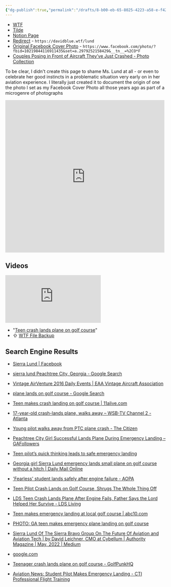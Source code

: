 ```yaml
---
{"dg-publish":true,"permalink":"/drafts/8-b00-eb-65-8025-4223-a58-e-f4227-bfe-067-f/","dgHomeLink":true,"dgPassFrontmatter":false}
---
```


- [WTF](https://davidblue.wtf/drafts/8B00EB65-8025-4223-A58E-F4227BFE067F.html)
- [Tilde](https://tilde.town/~extratone/misc/lund/)
- [Notion Page](https://rotund.notion.site/Sierra-Lund-fd735824b5a346d4affa47b253791e44)
- [Redirect](https://davidblue.wtf/lund) - `https://davidblue.wtf/lund` 
- [Original Facebook Cover Photo](https://www.facebook.com/photo/?fbid=10219844116911435&set=a.2979252158429&__tn__=%2CO*F) - `https://www.facebook.com/photo/?fbid=10219844116911435&set=a.2979252158429&__tn__=%2CO*F`
- [Couples Posing in Front of Aircraft They’ve Just Crashed - Photo Collection](drafts://open?uuid=EEA1046E-273B-495C-9DC2-B01E5531FD95)

To be clear, I didn't create this page to shame Ms. Lund at all - or even to celebrate her good instincts in a problematic situation very early on in her aviation experience. I literally just created it to document the origin of one the photo I set as my Facebook Cover Photo all those years ago as part of a microgenre of photographs 

<iframe src="https://www.facebook.com/plugins/post.php?href=https%3A%2F%2Fwww.facebook.com%2Fphoto%2F%3Ffbid%3D10209508676251878%26set%3Da.2979252158429&show_text=true&width=500" width="500" height="479" style="border:none;overflow:hidden" scrolling="no" frameborder="0" allowfullscreen="true" allow="autoplay; clipboard-write; encrypted-media; picture-in-picture; web-share"></iframe>

## Videos

<iframe width="auto" height="auto" src="https://www.youtube.com/embed/zSsOKOlLCZw?controls=0" title="YouTube video player" frameborder="0" allow="accelerometer; autoplay; clipboard-write; encrypted-media; gyroscope; picture-in-picture" allowfullscreen></iframe>

- "[Teen crash lands plane on golf course](https://youtu.be/zSsOKOlLCZw)"
- ⇧ [WTF File Backup](https://davidblue.wtf/video/sierralund.mp4)

## Search Engine Results

- [Sierra Lund | Facebook](https://www.facebook.com/sierra.lund.9)

- [sierra lund Peachtree City, Georgia - Google Search](https://www.google.com/search?q=sierra+lund+Peachtree+City,+Georgia&client=safari&hl=en-us&sxsrf=ALiCzsZdf61FqxDCoDthbloiKyesfEdB6Q:1655556361158&ei=CcmtYtKhCYbJkPIPl6iEkAE&start=10&sa=N&ved=2ahUKEwiSyr-GhLf4AhWGJEQIHRcUARIQ8tMDegQILBA3&biw=1366&bih=945&dpr=2#cobssid=s)
- [Vintage AirVenture 2016 Daily Events | EAA Vintage Aircraft Association](https://eaavintage.org/events/airventure/2016-daily-events/)
- [plane lands on golf course - Google Search](https://www.google.com/search?sa=G&hl=en&tbs=simg:CAQSgAIJbKs32afZ5N4a9AELELCMpwgaOgo4CAQSFPMG-grQEvMEhT-EBYw1iRjEFaYOGhrGppxmQnG0GiHJO3AliBrClz5CuVmUKDv93SAFMAQMCxCOrv4IGgoKCAgBEgQh-NJsDAsQne3BCRqUAQoXCgRsYXdu2qWI9gMLCgkvbS8wMXYzMjcKGQoHbGVpc3VyZdqliPYDCgoIL20vMDRnM3IKHQoKY2Vzc25hIDE1MNqliPYDCwoJL20vMDNndDZ5ChcKA2Z1btqliPYDDAoKL20vMGRzOTlsaAomChN1bHRyYWxpZ2h0IGF2aWF0aW9u2qWI9gMLCgkvbS8wMTUwZmgM,isz:m&sxsrf=ALiCzsbHuLVX_zu7TMFzgk43YG_JwQp2DA:1655556306800&q=plane+lands+on+golf+course&tbm=isch&ved=2ahUKEwjc18nsg7f4AhVTXc0KHba8AVAQ2A4oAnoECAEQNQ&biw=1366&bih=945&dpr=2#imgrc=2UMsqRDyOjLeKM)
- [Teen makes crash landing on golf course | 11alive.com](https://www.11alive.com/article/news/local/teen-makes-crash-landing-on-golf-course/85-261879985)
- [17-year-old crash-lands plane, walks away – WSB-TV Channel 2 - Atlanta](https://www.wsbtv.com/news/local/fayette-county/17-year-old-crash-lands-plane-walks-away/386497209/)
- [Young pilot walks away from PTC plane crash - The Citizen](https://thecitizen.com/2016/06/30/young-pilot-walks-away-ptc-plane-crash/)
- [Peachtree City Girl Successful Lands Plane During Emergency Landing – GAFollowers](https://www.gafollowers.com/peachtree-city-girl-successful-lands-plane-emergency-landing/)
- [Teen pilot’s quick thinking leads to safe emergency landing](https://www.ajc.com/news/local/teen-pilot-quick-thinking-leads-safe-emergency-landing/9K7PkjhYBkWTVYLovZhRFJ/)
- [Georgia girl Sierra Lund emergency lands small plane on golf course without a hitch | Daily Mail Online](https://www.dailymail.co.uk/news/article-3671318/Dont-underestimate-milennials-Teen-girl-emergency-lands-small-plane-golf-cours-without-hitch-naturally-poses-photo-celebrate-it.html)
- ['Fearless' student lands safely after engine failure - AOPA](https://www.aopa.org/news-and-media/all-news/2016/july/06/fearless-student-pilot-lands-safely-after-engine-failure)
- [Teen Pilot Crash Lands on Golf Course, Shrugs The Whole Thing Off](https://www.fox29.com/news/teen-pilot-crash-lands-on-golf-course-shrugs-the-whole-thing-off)
- [LDS Teen Crash Lands Plane After Engine Fails, Father Says the Lord Helped Her Survive - LDS Living](https://www.ldsliving.com/lds-teen-crash-lands-plane-after-engine-fails-father-says-the-lord-helped-her-survive/s/82630)
- [Teen makes emergency landing at local golf course | abc10.com](https://www.abc10.com/article/news/teen-makes-emergency-landing-at-local-golf-course/103-261228055)
- [PHOTO: GA teen makes emergency plane landing on golf course](https://www.wtvm.com/story/32356825/photo-ga-teen-makes-emergency-plane-landing-on-golf-course/)
- [Sierra Lund Of The Sierra Bravo Group On The Future Of Aviation and Aviation Tech | by David Leichner, CMO at Cybellum | Authority Magazine | May, 2022 | Medium](https://medium.com/authority-magazine/sierra-lund-of-the-sierra-bravo-group-on-the-future-of-aviation-and-aviation-tech-9f36c119af31)
- [google.com](https://www.google.com/url?sa=t&rct=j&q=&esrc=s&source=web&cd=&ved=2ahUKEwiI7oKdhbf4AhWkDkQIHfFKDe84ChC3AnoECAcQAg&url=https%3A%2F%2Fwww.youtube.com%2Fwatch%3Fv%3DzSsOKOlLCZw&usg=AOvVaw0ArAJ7VRNWEcQmCQ_Ltcqj)
- [Teenager crash lands plane on golf course - GolfPunkHQ](https://www.golfpunkhq.com/golf-bedlam/article/teenager-crash-lands-plane-on-golf-course)
- [Aviation News: Student Pilot Makes Emergency Landing - CTI Professional Flight Training](https://ctipft.com/aviation-news-student-pilot-makes-emergency-landing/)